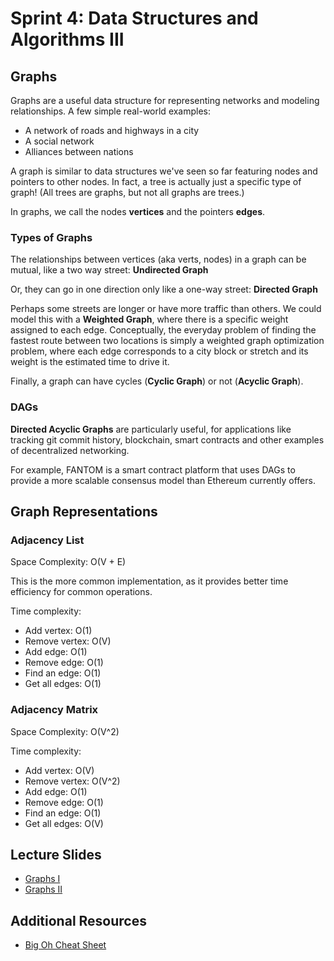# Sprint 4: Data Structures and Algorithms III

## Graphs
Graphs are a useful data structure for representing networks and modeling relationships. A few simple real-world examples:
* A network of roads and highways in a city
* A social network
* Alliances between nations

A graph is similar to data structures we've seen so far featuring nodes and pointers to other nodes. In fact, a tree is actually just a specific type of graph! (All trees are graphs, but not all graphs are trees.)

In graphs, we call the nodes **vertices** and the pointers **edges**.

### Types of Graphs
The relationships between vertices (aka verts, nodes) in a graph can be mutual, like a two way street: **Undirected Graph**

Or, they can go in one direction only like a one-way street: **Directed Graph**

Perhaps some streets are longer or have more traffic than others. We could model this with a **Weighted Graph**, where there is a specific weight assigned to each edge. Conceptually, the everyday problem of finding the fastest route between two locations is simply a weighted graph optimization problem, where each edge corresponds to a city block or stretch and its weight is the estimated time to drive it.

Finally, a graph can have cycles (**Cyclic Graph**) or not (**Acyclic Graph**).

### DAGs

**Directed Acyclic Graphs** are particularly useful, for applications like tracking git commit history, blockchain, smart contracts and other examples of decentralized networking.

For example, FANTOM is a smart contract platform that uses DAGs to provide a more scalable consensus model than Ethereum currently offers.

## Graph Representations

### Adjacency List
Space Complexity: O(V + E)

This is the more common implementation, as it provides better time efficiency for common operations.

Time complexity:
* Add vertex: O(1)
* Remove vertex: O(V)
* Add edge: O(1)
* Remove edge: O(1)
* Find an edge: O(1)
* Get all edges: O(1)

### Adjacency Matrix
Space Complexity: O(V^2)

Time complexity:
* Add vertex: O(V)
* Remove vertex: O(V^2)
* Add edge: O(1)
* Remove edge: O(1)
* Find an edge: O(1)
* Get all edges: O(V)

## Lecture Slides
* [Graphs I](https://docs.google.com/presentation/d/1ZiFMR_mw9HysZKHgWSF46CTr5lVDJ09McS_WWluyKq8/edit?usp=sharing)
* [Graphs II](https://docs.google.com/presentation/d/1aFPwfyKMTPof-_mGAntc9Mu4ILDR8Yu_8utFUKxPQbM/edit?usp=sharing)

## Additional Resources
* [Big Oh Cheat Sheet](https://www.bigocheatsheet.com/)

